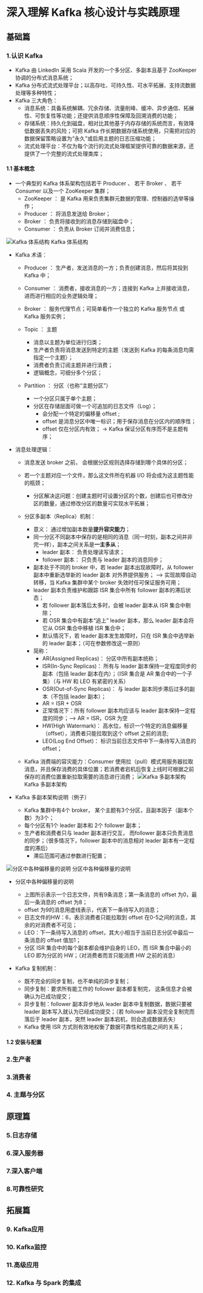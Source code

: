 # 深入理解 Kafka 核心设计与实践原理

## 基础篇
### 1.认识 Kafka
+  Kafka 由 LinkedIn 采用 Scala 开发的一个多分区、多副本且基于 ZooKeeper 协调的分布式消息系统；
+  Kafka 分布式流式处理平台；以高存吐、可持久性、可水平拓展、支持流数据处理等多种特性；
+  Kafka 三大角色：
    +  消息系统：具备系统解耦、冗余存储、流量削峰、缓冲、异步通信、拓展性、可恢复性等功能；还提供消息顺序性保障及回溯消费的功能；
    +  存储系统：持久化到磁盘，相对比其他基于内存存储的系统而言，有效降低数据丢失的风险；可把 Kafka 作长期数据存储系统使用，只需把对应的数据保留策略设置为“永久”或启用主题的日志压缩功能；
    +  流式处理平台：不仅为每个流行的流式处理框架提供可靠的数据来源，还提供了一个完整的流式处理类库；
    
#### 1.1  基本概念
+  一个典型的 Kafka 体系架构包括若干 Producer 、 若干 Broker 、 若干 Consumer 以及一个 ZooKeeper 集群；
    +  ZooKeeper ： 是 Kafka 用来负责集群元数据的管理、控制器的选举等操作；
    +  Producer ： 将消息发送给 Broker；
    +  Broker ： 负责将接收到的消息存储到磁盘中；
    +  Consumer ： 负责从 Broker 订阅并消费信息；
    
![Kafka 体系结构](./src/main/resources/kafka/architecture.png)
Kafka 体系结构

+  Kafka 术语：
    +  Producer ： 生产者，发送消息的一方；负责创建消息，然后将其投到 Kafka 中；
    +  Consumer ： 消费者，接收消息的一方；连接到 Kafka 上并接收消息，进而进行相应的业务逻辑处理；
    +  Broker ： 服务代理节点；可简单看作一个独立的 Kafka 服务节点 或 Kafka 服务实例；
    
    +  Topic ： 主题
        +  消息以主题为单位进行归类；
        +  生产者负责将消息发送到特定的主题（发送到 Kafka 的每条消息均需指定一个主题）；
        +  消费者负责订阅主题并进行消费；
        +  逻辑概念，可细分多个分区；
    +  Partition ： 分区（也称“主题分区”）
        +  一个分区只属于单个主题；
        +  分区在存储层面可做一个可追加的日志文件（Log）；
            +  会分配一个特定的偏移量 offset ;
            +  offset 是消息分区中唯一标识；用于保存消息在分区内的顺序性；
            +  offset 仅在分区内有效； -> Kafka 保证分区有序而不是主题有序；
            
+  消息处理逻辑：
    +  消息发送 broker 之前， 会根据分区规则选择存储到哪个具体的分区；
    +  若一个主题对应一个文件，那么这文件所在机器 I/O 将会成为这主题性能的瓶颈；
        +  分区解决这问题：创建主题时可设置分区的个数，创建后也可修改分区的数量，通过修改分区的数量可实现水平拓展；
    +  分区多副本（Replica）机制：
        +  意义： 通过增加副本数量**提升容灾能力**；
        +  同一分区不同副本中保存的是相同的消息（同一时刻，副本之间并非完一样），副本之间关系是**一主多从**；
            +  leader 副本： 负责处理读写请求；
            +  follower 副本： 只负责与 leader 副本的消息同步；
        +  副本处于不同的 broker 中，若 leader 副本出现故障时，从 follower 副本中重新选举新的 leader 副本 对外界提供服务； ——> 实现故障自动转移，当 Kafka 集群中某个 broker 失效时任可保证服务可用； 
        +  leader 副本负责维护和跟踪 ISR 集合中所有 follower 副本的滞后状态；
            +  若 follower 副本落后太多时，会被 leader 副本从 ISR 集合中剔除；
            +  若 OSR 集合中有副本“追上” leader 副本，那么 leader 副本会将它从 OSR 集合中移植 ISR 集合中；
            +  默认情况下，若 leader 副本发生故障时，只在 ISR 集合中选举新的 leader 副本；（可在参数修改这一原则）
        +  简称：
            +  AR(Assigned Replicas)： 分区中所有副本统称；
            +  ISR(In-Sync Replicas)： 所有与 leader 副本保持一定程度同步的副本（包括 leader 副本在内）；（ISR 集合是 AR 集合中的一个子集）（与 HW 和 LEO 有紧密的关系）
            +  OSR(Out-of-Sync Replicas)： 与 leader 副本同步滞后过多的副本（不包括 leader 副本）；
            +  AR = ISR + OSR
            +  正常情况下：所有 follower 副本均应该与 leader 副本保持一定程度的同步；——> AR = ISR，OSR 为空
            +  HW(High Watermark)： 高水位，标识一个特定的消息偏移量（offset），消费者只能拉取到这个 offset 之前的消息;
            +  LEO(Log End Offset)： 标识当前日志文件中下一条待写入消息的 offset；
            
    +  Kafka 消费端的容灾能力：Consumer 使用拉（pull）模式用服务器拉取消息，并且保存消费的具体位置；若消费者宕机后恢复上线时可根据之前保存的消费位置重新拉取需要的消息进行消费；
![Kafka 多副本架构](./src/main/resources/kafka/multiple-copy-mechanism.png)
Kafka 多副本架构
    
+  Kafka 多副本架构说明（例子）
    +  Kafka 集群中有4个 broker， 某个主题有3个分区，且副本因子（副本个数）为3个；
    +  每个分区有1个 leader 副本和 2个 follower 副本；
    +  生产者和消费者只与 leader 副本进行交互， 而follower 副本只负责消息的同步；（很多情况下，follower 副本中的消息相对 leader 副本有一定程度的滞后）
        +  滞后范围可通过参数进行配置；
        
![分区中各种偏移量的说明](./src/main/resources/kafka/partition-offset.png)
分区中各种偏移量的说明

+  分区中各种偏移量的说明
    +  上图所示表示一个日志文件，共有9条消息；第一条消息的 offset 为0，最后一条消息的 offset 为8；
    +  offset 为9的消息用虚线表示，代表下一条待写入的消息；
    +  日志文件的HW：6，表示消费者只能拉取到 offset 在0-5之间的消息，其余的对消费者不可见；
    +  LEO：下一条待写入消息的 offset，其大小相当于当前日志分区中最后一条消息的 offset 值加1；
    +  分区 ISR 集合中的每个副本都会维护自身的 LEO，而 ISR 集合中最小的 LEO 即为分区的 HW；（对消费者而言只能消费 HW 之前的消息）
    
+  Kafka 复制机制：
    +  既不完全的同步复制，也不单纯的异步复制；
    +  同步复制：要求所有能工作的 follower 副本都复制完， 这条信息才会被确认为已成功提交；
    +  异步复制：follower 副本异步地从 leader 副本中复制数据，数据只要被 leader 副本写入就认为已经成功提交；（若 follower 副本没完全复制完而落后于 leader 副本，突然 leader 副本宕机，则会造成数据丢失）
    +  Kafka 使用 ISR 方式则有效地权衡了数据可靠性和性能之间的关系；
    
#### 1.2 安装与配置

### 2.生产者

### 3.消费者

### 4. 主题与分区

##  原理篇
### 5.日志存储

### 6.深入服务器

### 7.深入客户端

### 8.可靠性研究

##  拓展篇
### 9. Kafka应用

### 10. Kafka监控

### 11.高级应用

### 12. Kafka 与 Spark 的集成